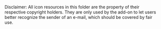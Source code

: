 Disclaimer: All icon resources in this folder are the property of their respective copyright holders. They are only used by the add-on to let users better recognize the sender of an e-mail, which should be covered by fair use.